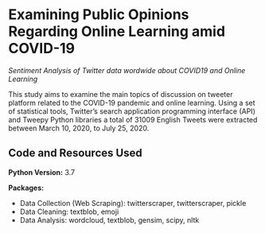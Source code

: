 # Examining Public Opinions Regarding Online Learning amid COVID-19 
*Sentiment Analysis of Twitter data wordwide about COVID19 and Online Learning*

This study aims to examine the main topics of discussion on tweeter platform related to the COVID-19 pandemic and online learning. Using a set of statistical tools, Twitter’s search application programming interface (API) and Tweepy Python libraries a total of 31009 English Tweets were extracted between March 10, 2020, to July 25, 2020. 

## Code and Resources Used
**Python Version:** 3.7

**Packages:** 
* Data Collection (Web Scraping): twitterscraper, twitterscraper, pickle
* Data Cleaning: textblob, emoji
* Data Analysis: wordcloud, textblob, gensim, scipy, nltk


